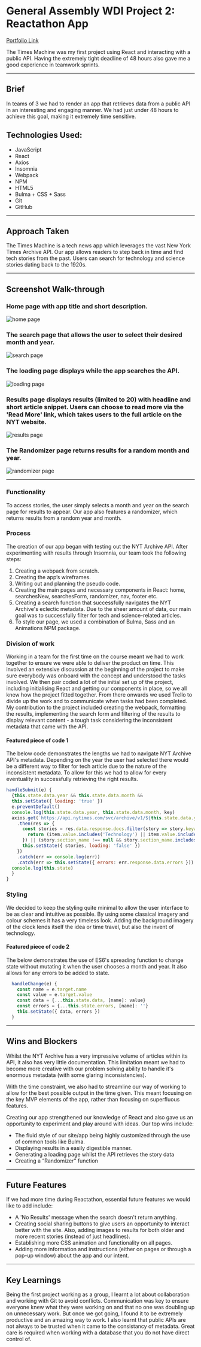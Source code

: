# General Assembly WDI Project 2: Reactathon App

[Portfolio Link](https://wdi-times-machine.herokuapp.com/)

The Times Machine was my first project using React and interacting with a public API. Having the extremely tight deadline of 48 hours also gave me a good experience in teamwork sprints. 

---

## Brief

In teams of 3 we had to render an app that retrieves data from a public API in an interesting and engaging manner. We had just under 48 hours to achieve this goal, making it extremely time sensitive.

## Technologies Used:

* JavaScript
* React
* Axios
* Insomnia
* Webpack
* NPM
* HTML5
* Bulma + CSS + Sass
* Git
* GitHub

---

## Approach Taken

The Times Machine is a tech news app which leverages the vast New York Times Archive API. Our app allows readers to step back in time and find tech stories from the past. Users can search for technology and science stories dating back to the 1920s.

---

## Screenshot Walk-through

### Home page with app title and short description.

![home page](screenshots/home-page.png)

### The search page that allows the user to select their desired month and year.

![search page](screenshots/search-page.png)

### The loading page displays while the app searches the API.

![loading page](screenshots/loading-page.png)

### Results page displays results (limited to 20) with headline and short article snippet. Users can choose to read more via the 'Read More' link, which takes users to the full article on the NYT website.

![results page](screenshots/results-page.png)

### The Randomizer page returns results for a random month and year.

![randomizer page](screenshots/randomizer-page.png)

___

### Functionality

To access stories, the user simply selects a month and year on the search page for results to appear. Our app also features a randomizer, which returns results from a random year and month.

### Process
The creation of our app began with testing out the NYT Archive API. After experimenting with results through Insomnia, our team took the following steps:
1. Creating a webpack from scratch.
2. Creating the app’s wireframes.
3. Writing out and planning the pseudo code.
4. Creating the main pages and necessary components in React: home, searchesNew, searchesForm, randomizer, nav, footer etc.
5. Creating a search function that successfully navigates the NYT Archive's eclectic metadata. Due to the sheer amount of data, our main goal was to successfully filter for tech and science-related articles.
6. To style our page, we used a combination of Bulma, Sass and an Animations NPM package.

### Division of work

Working in a team for the first time on the course meant we had to work together to ensure we were able to deliver the product on time. This involved an extensive discussion at the beginning of the project to make sure everybody was onboard with the concept and understood the tasks involved. We then pair coded a lot of the initial set up of the project, including initialising React and getting our components in place, so we all knew how the project fitted together. From there onwards we used Trello to divide up the work and to communicate when tasks had been completed. My contribution to the project included creating the webpack, formatting the results, implementing the search form and filtering of the results to display relevant content - a tough task considering the inconsistent metadata that came with the API. 



#### Featured piece of code 1

The below code demonstrates the lengths we had to navigate NYT Archive API's metadata. Depending on the year the user had selected there would be a different way to filter for tech article due to the nature of the inconsistent metadata. To allow for this we had to allow for every eventuality in successfully retrieving the right results.

``` JavaScript
handleSubmit(e) {
  {this.state.data.year && this.state.data.month &&
  this.setState({ loading: 'true' })
  e.preventDefault()
  console.log(this.state.data.year, this.state.data.month, key)
  axios.get(`https://api.nytimes.com/svc/archive/v1/${this.state.data.year}/${this.state.data.month}.json?api-key=${key}`)
    .then(res => {
      const stories = res.data.response.docs.filter(story => story.keywords.find(item => {
        return (item.value.includes('Technology') || item.value.includes('TECHNOLOGY'))
      }) || (story.section_name !== null && story.section_name.includes('Technology')))
      this.setState({ stories, loading: 'false' })
    })
    .catch(err => console.log(err))
    .catch(err => this.setState({ errors: err.response.data.errors }))
  console.log(this.state)
  }
}
```

### Styling

We decided to keep the styling quite minimal to allow the user interface to be as clear and intuitive as possible. By using some classical imagery and colour schemes it has a very timeless look. Adding the background imagery of the clock lends itself the idea or time travel, but also the invent of technology.

#### Featured piece of code 2

The below demonstrates the use of ES6's spreading function to change state without mutating it when the user chooses a month and year. It also allows for any errors to be added to state.

``` JavaScript
  handleChange(e) {
    const name = e.target.name
    const value = e.target.value
    const data = {...this.state.data, [name]: value}
    const errors = {...this.state.errors, [name]: ''}
    this.setState({ data, errors })
  }

```
___

## Wins and Blockers

Whilst the NYT Archive has a very impressive volume of articles within its API, it also has very little documentation. This limitation meant we had to become more creative with our problem solving ability to handle it's enormous metadata (with some glaring inconsistencies).

With the time constraint, we also had to streamline our way of working to allow for the best possible output in the time given. This meant focusing on the key MVP elements of the app, rather than focusing on superfluous features.

Creating our app strengthened our knowledge of React and also gave us an opportunity to experiment and play around with ideas. Our top wins include:

* The fluid style of our site/app being highly customized through the use of common tools like Bulma.
* Displaying results in a easily digestible manner.
* Generating a loading page whilst the API retrieves the story data
* Creating a “Randomizer” function
___

## Future Features

If we had more time during Reactathon, essential future features we would like to add include:

* A 'No Results' message when the search doesn't return anything.
* Creating social sharing buttons to give users an opportunity to interact better with the site. Also, adding images to results for both older and more recent stories (instead of just headlines).
* Establishing more CSS animation and functionality on all pages.
* Adding more information and instructions (either on pages or through a pop-up window) about the app and our intent.

___

## Key Learnings

Being the first project working as a group, I learnt a lot about collaboration and working with Git to avoid conflicts. Communication was key to ensure everyone knew what they were working on and that no one was doubling up on unnecessary work. But once we got going, I found it to be extremely productive and an amazing way to work. I also learnt that public APIs are not always to be trusted when it came to the consistancy of metadata. Great care is required when working with a database that you do not have direct control of.
